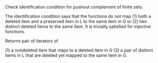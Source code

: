 Check identification condition for pushout complement of finite sets.

The identification condition says that the functions do not map (1) both a deleted item and a preserved item in L to the same item in G or (2) two distinct deleted items to the same item. It is trivially satisfied for injective functions.

Returns pair of iterators of

(1) a nondeleted item that maps to a deleted item in G   (2) a pair of distinct items in L that are deleted yet mapped to the same       item in G.
